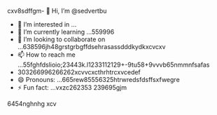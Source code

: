 cxv8sdffgm- 👋 Hi, I’m @sedvertbu
- 👀 I’m interested in ...
- 🌱 I’m currently learning ...559996
- 💞️ I’m looking to collaborate on ...638596jh48grstgrbgffdsehrasassdddkydkxcvcxv
- 📫 How to reach me ...55fghfdslioio;23443k.l1233112129+-9tu58+9vvvb65nmmnfsafas
- 303266996266262xcvvcxcthrhtrcxvcedef
- 😄 Pronouns: ...665rew85556325htrwredsfdsffsxfwegre
- ⚡ Fun fact: ...vxzc262353
239695gjm
<!---dfdsf87fsопоfgfdddsx
sedvertbu/sedvertbu is a ✨ special ✨ repository because its `README.md` (t25his file55dd) acxxppears on your GitHub profile.
You can click the Preview link to take a look at your changes.558126
--->
6454nghnhg
xcv
